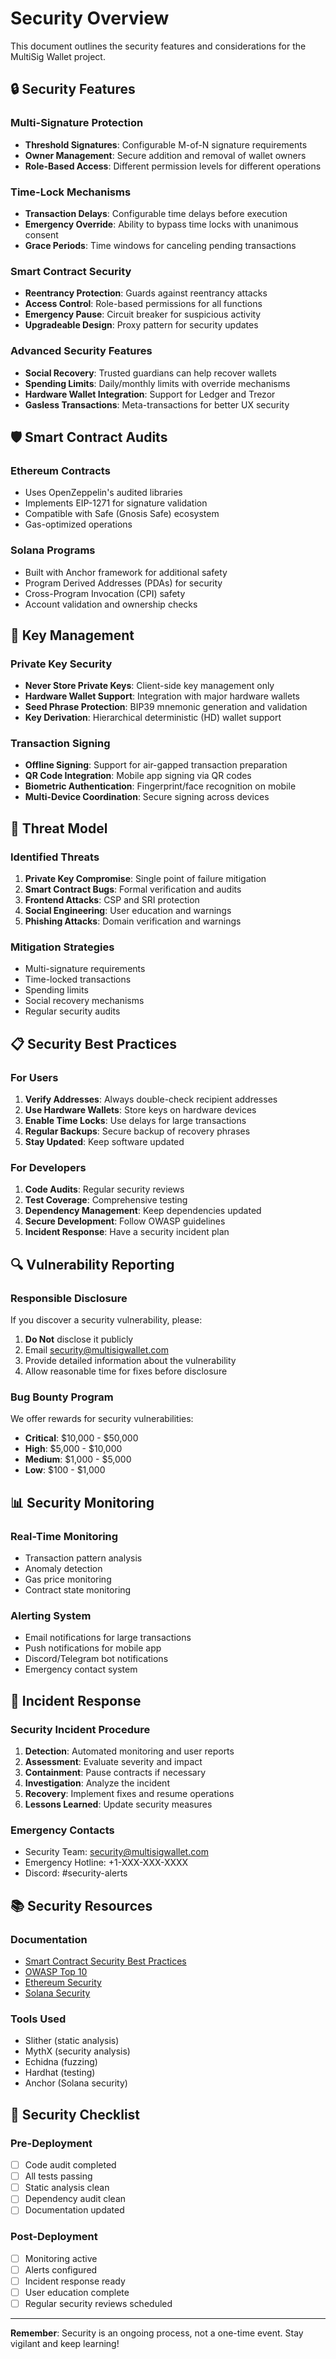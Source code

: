 # Security Overview

This document outlines the security features and considerations for the MultiSig Wallet project.

## 🔒 Security Features

### Multi-Signature Protection
- **Threshold Signatures**: Configurable M-of-N signature requirements
- **Owner Management**: Secure addition and removal of wallet owners
- **Role-Based Access**: Different permission levels for different operations

### Time-Lock Mechanisms
- **Transaction Delays**: Configurable time delays before execution
- **Emergency Override**: Ability to bypass time locks with unanimous consent
- **Grace Periods**: Time windows for canceling pending transactions

### Smart Contract Security
- **Reentrancy Protection**: Guards against reentrancy attacks
- **Access Control**: Role-based permissions for all functions
- **Emergency Pause**: Circuit breaker for suspicious activity
- **Upgradeable Design**: Proxy pattern for security updates

### Advanced Security Features
- **Social Recovery**: Trusted guardians can help recover wallets
- **Spending Limits**: Daily/monthly limits with override mechanisms
- **Hardware Wallet Integration**: Support for Ledger and Trezor
- **Gasless Transactions**: Meta-transactions for better UX security

## 🛡️ Smart Contract Audits

### Ethereum Contracts
- Uses OpenZeppelin's audited libraries
- Implements EIP-1271 for signature validation
- Compatible with Safe (Gnosis Safe) ecosystem
- Gas-optimized operations

### Solana Programs
- Built with Anchor framework for additional safety
- Program Derived Addresses (PDAs) for security
- Cross-Program Invocation (CPI) safety
- Account validation and ownership checks

## 🔐 Key Management

### Private Key Security
- **Never Store Private Keys**: Client-side key management only
- **Hardware Wallet Support**: Integration with major hardware wallets
- **Seed Phrase Protection**: BIP39 mnemonic generation and validation
- **Key Derivation**: Hierarchical deterministic (HD) wallet support

### Transaction Signing
- **Offline Signing**: Support for air-gapped transaction preparation
- **QR Code Integration**: Mobile app signing via QR codes
- **Biometric Authentication**: Fingerprint/face recognition on mobile
- **Multi-Device Coordination**: Secure signing across devices

## 🚨 Threat Model

### Identified Threats
1. **Private Key Compromise**: Single point of failure mitigation
2. **Smart Contract Bugs**: Formal verification and audits
3. **Frontend Attacks**: CSP and SRI protection
4. **Social Engineering**: User education and warnings
5. **Phishing Attacks**: Domain verification and warnings

### Mitigation Strategies
- Multi-signature requirements
- Time-locked transactions
- Spending limits
- Social recovery mechanisms
- Regular security audits

## 📋 Security Best Practices

### For Users
1. **Verify Addresses**: Always double-check recipient addresses
2. **Use Hardware Wallets**: Store keys on hardware devices
3. **Enable Time Locks**: Use delays for large transactions
4. **Regular Backups**: Secure backup of recovery phrases
5. **Stay Updated**: Keep software updated

### For Developers
1. **Code Audits**: Regular security reviews
2. **Test Coverage**: Comprehensive testing
3. **Dependency Management**: Keep dependencies updated
4. **Secure Development**: Follow OWASP guidelines
5. **Incident Response**: Have a security incident plan

## 🔍 Vulnerability Reporting

### Responsible Disclosure
If you discover a security vulnerability, please:

1. **Do Not** disclose it publicly
2. Email security@multisigwallet.com
3. Provide detailed information about the vulnerability
4. Allow reasonable time for fixes before disclosure

### Bug Bounty Program
We offer rewards for security vulnerabilities:
- **Critical**: $10,000 - $50,000
- **High**: $5,000 - $10,000
- **Medium**: $1,000 - $5,000
- **Low**: $100 - $1,000

## 📊 Security Monitoring

### Real-Time Monitoring
- Transaction pattern analysis
- Anomaly detection
- Gas price monitoring
- Contract state monitoring

### Alerting System
- Email notifications for large transactions
- Push notifications for mobile app
- Discord/Telegram bot notifications
- Emergency contact system

## 🔄 Incident Response

### Security Incident Procedure
1. **Detection**: Automated monitoring and user reports
2. **Assessment**: Evaluate severity and impact
3. **Containment**: Pause contracts if necessary
4. **Investigation**: Analyze the incident
5. **Recovery**: Implement fixes and resume operations
6. **Lessons Learned**: Update security measures

### Emergency Contacts
- Security Team: security@multisigwallet.com
- Emergency Hotline: +1-XXX-XXX-XXXX
- Discord: #security-alerts

## 📚 Security Resources

### Documentation
- [Smart Contract Security Best Practices](https://consensys.github.io/smart-contract-best-practices/)
- [OWASP Top 10](https://owasp.org/www-project-top-ten/)
- [Ethereum Security](https://ethereum.org/en/security/)
- [Solana Security](https://docs.solana.com/developing/programming-model/calling-between-programs#security)

### Tools Used
- Slither (static analysis)
- MythX (security analysis)
- Echidna (fuzzing)
- Hardhat (testing)
- Anchor (Solana security)

## 🔖 Security Checklist

### Pre-Deployment
- [ ] Code audit completed
- [ ] All tests passing
- [ ] Static analysis clean
- [ ] Dependency audit clean
- [ ] Documentation updated

### Post-Deployment
- [ ] Monitoring active
- [ ] Alerts configured
- [ ] Incident response ready
- [ ] User education complete
- [ ] Regular security reviews scheduled

---

**Remember**: Security is an ongoing process, not a one-time event. Stay vigilant and keep learning! 